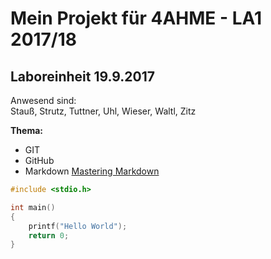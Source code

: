 # Mein Projekt für 4AHME - LA1 2017/18

## Laboreinheit 19.9.2017

Anwesend sind:  
Stauß, Strutz, Tuttner, Uhl, Wieser, Waltl, Zitz  

**Thema:**
* GIT 
* GitHub
* Markdown
[Mastering Markdown](https://guides.github.com/features/mastering-markdown/)

~~~C
#include <stdio.h>

int main()
{
    printf("Hello World");
    return 0;
}
~~~

